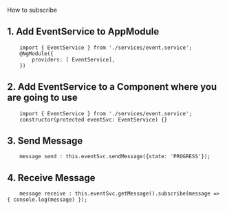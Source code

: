 How to subscribe
## 1. Add EventService to AppModule
```
    import { EventService } from './services/event.service';
    @NgModule({
        providers: [ EventService],
    })
```
## 2. Add EventService to a Component where you are going to use
```
    import { EventService } from './services/event.service';
    constructor(protected eventSvc: EventService) {}
```
## 3. Send Message
```
    message send : this.eventSvc.sendMessage({state: 'PROGRESS'});
```
## 4. Receive Message
```
    message receive : this.eventSvc.getMessage().subscribe(message => { console.log(message) });
```
